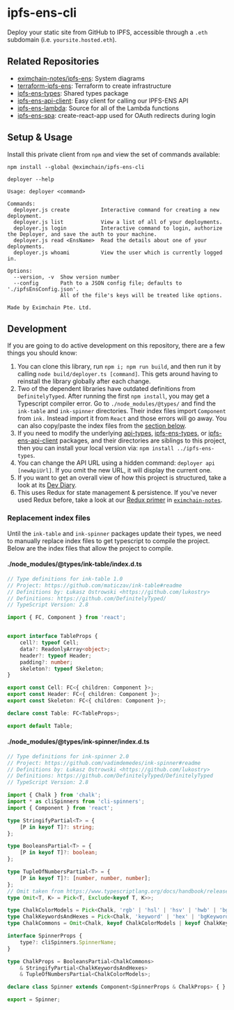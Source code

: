 # ipfs-ens-cli

Deploy your static site from GitHub to IPFS, accessible through a `.eth` subdomain (i.e. `yoursite.hosted.eth`).

## Related Repositories

- [eximchain-notes/ipfs-ens](https://github.com/Eximchain/eximchain-notes/tree/master/ipfs-ens): System diagrams
- [terraform-ipfs-ens](https://github.com/Eximchain/terraform-ipfs-ens): Terraform to create infrastructure
- [ipfs-ens-types](https://github.com/Eximchain/ipfs-ens-types): Shared types package
- [ipfs-ens-api-client](https://github.com/Eximchain/ipfs-ens-api-client): Easy client for calling our IPFS-ENS API
- [ipfs-ens-lambda](https://github.com/Eximchain/ipfs-ens-lambda): Source for all of the Lambda functions
- [ipfs-ens-spa](https://github.com/Eximchain/ipfs-ens-spa): create-react-app used for OAuth redirects during login

## Setup & Usage

Install this private client from `npm` and view the set of commands available:

```shell
npm install --global @eximchain/ipfs-ens-cli

deployer --help

Usage: deployer <command>

Commands:
  deployer.js create          Interactive command for creating a new deployment.
  deployer.js list            View a list of all of your deployments.
  deployer.js login           Interactive command to login, authorize the Deployer, and save the auth to your machine.
  deployer.js read <EnsName>  Read the details about one of your deployments.
  deployer.js whoami          View the user which is currently logged in.

Options:
  --version, -v  Show version number    
  --config       Path to a JSON config file; defaults to './ipfsEnsConfig.json'.
                 All of the file's keys will be treated like options.

Made by Eximchain Pte. Ltd.
```

## Development

If you are going to do active development on this repository, there are a few things you should know:

1. You can clone this library, run `npm i; npm run build`, and then run it by calling `node build/deployer.ts [command]`.  This gets around having to reinstall the library globally after each change.
2. Two of the dependent libraries have outdated definitions from `DefinitelyTyped`.  After running the first `npm install`, you may get a Typescript compiler error.  Go to `./node_modules/@types/` and find the `ink-table` and `ink-spinner` directories.  Their index files import `Component` from `ink.`  Instead import it from `React` and those errors will go away.  You can also copy/paste the index files from the [section below](#replacement-index-files).
3. If you need to modify the underlying [api-types](https://github.com/Eximchain/api-types), [ipfs-ens-types](https://github.com/Eximchain/ipfs-ens-types), or [ipfs-ens-api-client](https://github.com/Eximchain/ipfs-ens-api-client) packages, and their directories are siblings to this project, then you can install your local version via: `npm install ../ipfs-ens-types`.
4. You can change the API URL using a hidden command: `deployer api [newApiUrl]`.  If you omit the new URL, it will display the current one.
5. If you want to get an overall view of how this project is structured, take a look at its [Dev Diary](https://medium.com/eximchain/dev-diary-5-tips-for-building-beautiful-clis-with-node-js-yargs-ink-16d184ea0d14).
6. This uses Redux for state management & persistence.  If you've never used Redux before, take a look at our [Redux primer](https://github.com/Eximchain/eximchain-notes/blob/master/redux-primer.md) in [`eximchain-notes`](https://github.com/eximchain/eximchain-notes).

### Replacement index files

Until the `ink-table` and `ink-spinner` packages update their types, we need to manually replace index files to get typescript to compile the project. Below are the index files that allow the project to compile.

#### ./node_modules/@types/ink-table/index.d.ts

```typescript
// Type definitions for ink-table 1.0
// Project: https://github.com/maticzav/ink-table#readme
// Definitions by: Łukasz Ostrowski <https://github.com/lukostry>
// Definitions: https://github.com/DefinitelyTyped/
// TypeScript Version: 2.8

import { FC, Component } from 'react';


export interface TableProps {
    cell?: typeof Cell;
    data?: ReadonlyArray<object>;
    header?: typeof Header;
    padding?: number;
    skeleton?: typeof Skeleton;
}

export const Cell: FC<{ children: Component }>;
export const Header: FC<{ children: Component }>;
export const Skeleton: FC<{ children: Component }>;

declare const Table: FC<TableProps>;

export default Table;
```

#### ./node_modules/@types/ink-spinner/index.d.ts

```typescript
// Type definitions for ink-spinner 2.0
// Project: https://github.com/vadimdemedes/ink-spinner#readme
// Definitions by: Łukasz Ostrowski <https://github.com/lukostry>
// Definitions: https://github.com/DefinitelyTyped/DefinitelyTyped
// TypeScript Version: 2.8

import { Chalk } from 'chalk';
import * as cliSpinners from 'cli-spinners';
import { Component } from 'react';

type StringifyPartial<T> = {
    [P in keyof T]?: string;
};

type BooleansPartial<T> = {
    [P in keyof T]?: boolean;
};

type TupleOfNumbersPartial<T> = {
    [P in keyof T]?: [number, number, number];
};
// Omit taken from https://www.typescriptlang.org/docs/handbook/release-notes/typescript-2-8.html
type Omit<T, K> = Pick<T, Exclude<keyof T, K>>;

type ChalkColorModels = Pick<Chalk, 'rgb' | 'hsl' | 'hsv' | 'hwb' | 'bgRgb' | 'bgHsl' | 'bgHsv' | 'bgHwb'>;
type ChalkKeywordsAndHexes = Pick<Chalk, 'keyword' | 'hex' | 'bgKeyword' | 'bgHex'>;
type ChalkCommons = Omit<Chalk, keyof ChalkColorModels | keyof ChalkKeywordsAndHexes | 'constructor' | 'level' | 'enabled'>;

interface SpinnerProps {
    type?: cliSpinners.SpinnerName;
}

type ChalkProps = BooleansPartial<ChalkCommons>
    & StringifyPartial<ChalkKeywordsAndHexes>
    & TupleOfNumbersPartial<ChalkColorModels>;

declare class Spinner extends Component<SpinnerProps & ChalkProps> { }

export = Spinner;
```